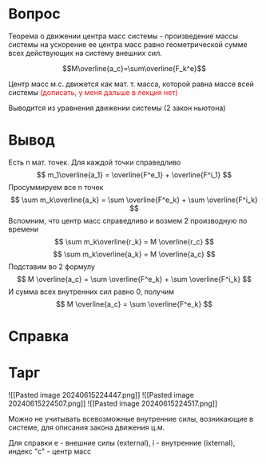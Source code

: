 # Вопрос

Теорема о движении центра масс системы - произведение массы системы на ускорение ее центра масс равно геометрической сумме всех действующих на систему внешних сил.

$$M\overline{a_c}=\sum\overline{F_k^e}$$

Центр масс м.с. движется как мат. т. масса, которой равна массе всей системы <span style="color:rgb(226, 18, 18)">(дописать, у меня дальше в лекция нет)</span>

Выводится из  уравнения движении системы (2 закон ньютона)

# Вывод 
Есть n мат. точек. Для каждой точки справедливо
$$
m_1\overline{a_1} = \overline{F^e_1} + \overline{F^i_1}  
$$
Просуммируем все n точек 
$$
\sum m_k\overline{a_k} = \sum \overline{F^e_k} + \sum \overline{F^i_k}
$$
Вспомним, что центр масс справедливо и возмем 2 производную по времени 
$$
\sum m_k\overline{r_k} = M \overline{r_c} 
$$
$$
\sum m_k\overline{a_k} = M \overline{a_c}
$$
Подставим во 2 формулу
$$
 M \overline{a_c} = \sum \overline{F^e_k} + \sum \overline{F^i_k}
$$
И сумма всех внутренних сил равно 0, получим
$$
M \overline{a_c} = \sum \overline{F^e_k}
$$

# Справка
# Тарг 
![[Pasted image 20240615224447.png]]
![[Pasted image 20240615224507.png]]
![[Pasted image 20240615224517.png]]

Можно не учитывать всевозможные внутренние силы, возникающие в системе, для описания закона движения ц.м. 

Для справки e - внешние силы (external), i - внутренние  (ixternal), индекс "c" - центр масс

